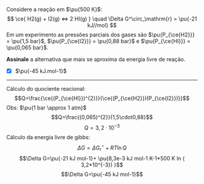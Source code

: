 Considere a reação em $\pu{500 K}$:
$$
    \ce{ H2(g) + I2(g) <=> 2 HI(g) } \quad \Delta G^\circ_\mathrm{r} = \pu{-21 kJ//mol}
$$
Em um experimento as pressões parciais dos gases são $\pu{P_{\ce{H2}}} = \pu{1,5 bar}$, $\pu{P_{\ce{I2}}} = \pu{0,88 bar}$ e $\pu{P_{\ce{HI}}} = \pu{0,065 bar}$.

**Assinale** a alternativa que mais se aproxima da energia livre de reação.

- [x] $\pu{-45 kJ.mol-1}$

---

Cálculo do quociente reacional:
$$Q=\frac{\ce{(P_{\ce{HI}})^{2}}}{\ce{(P_{\ce{H2}})(P_{\ce{I2}})}}$$
Obs: $\pu{1 bar \approx 1 atm}$
$$Q=\frac{(0,065)^{2}}{1,5\cdot0,88}$$
$$Q=3,2\cdot10^{-3}$$
Cálculo da energia livre de gibbs:
$$\Delta G= \Delta G_{r}^{\circ}+RT\ln Q$$
$$\Delta G=\pu{-21 kJ mol-1}+ \pu{8,3e-3 kJ mol-1 K-1*500 K ln ( 3,2*10^{-3}) }$$
$$\Delta G=\pu{-45 kJ mol-1}$$

